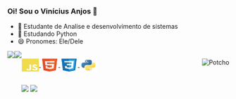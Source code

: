 ### Oi! Sou o Vinícius Anjos 👋


- 🔭 Estudante de Analise e desenvolvimento de sistemas
- 🌱 Estudando Python
- 😄 Pronomes: Ele/Dele

<div>
  <a href="https://github.com/ViniciusAnjos08">
  <img align="left" height="180em" src="https://github-readme-stats.vercel.app/api?username=ViniciusAnjos08&show_icons=true&theme=dracula&include_all_commits=true&count_private=true"/>
  <img align="left" height="180em" src="https://github-readme-stats.vercel.app/api/top-langs/?username=ViniciusAnjos08&layout=compact&langs_count=7&theme=dracula"/>
</div>

  <div style="display: inline_block"><br>
  <img align="center" alt="Js" height="30" width="40" src="https://raw.githubusercontent.com/devicons/devicon/master/icons/javascript/javascript-plain.svg">
  <img align="center" alt="HTML" height="30" width="40" src="https://raw.githubusercontent.com/devicons/devicon/master/icons/html5/html5-original.svg">
  <img align="center" alt="CSS" height="30" width="40" src="https://raw.githubusercontent.com/devicons/devicon/master/icons/css3/css3-original.svg">
  <img align="center" alt="Python" height="30" width="40" src="https://raw.githubusercontent.com/devicons/devicon/master/icons/python/python-original.svg">
  <img align="right" alt="Potcho" src="https://cdn.discordapp.com/attachments/876118214164242432/876118645686820915/potsip2.png">
</div>
  
  ##
  
  <div> 
  <a href = "mailto:anjos.vinicius@aluno.ifsp.edu.br"><img src="https://img.shields.io/badge/-Gmail-%23333?style=for-the-badge&logo=gmail&logoColor=white" target="_blank"></a>
  <a href="https://www.linkedin.com/in/vin%C3%ADcius-anjos-385829217" target="_blank"><img src="https://img.shields.io/badge/-LinkedIn-%230077B5?style=for-the-badge&logo=linkedin&logoColor=white" target="_blank"></a> 
  

  </div>
  
  

